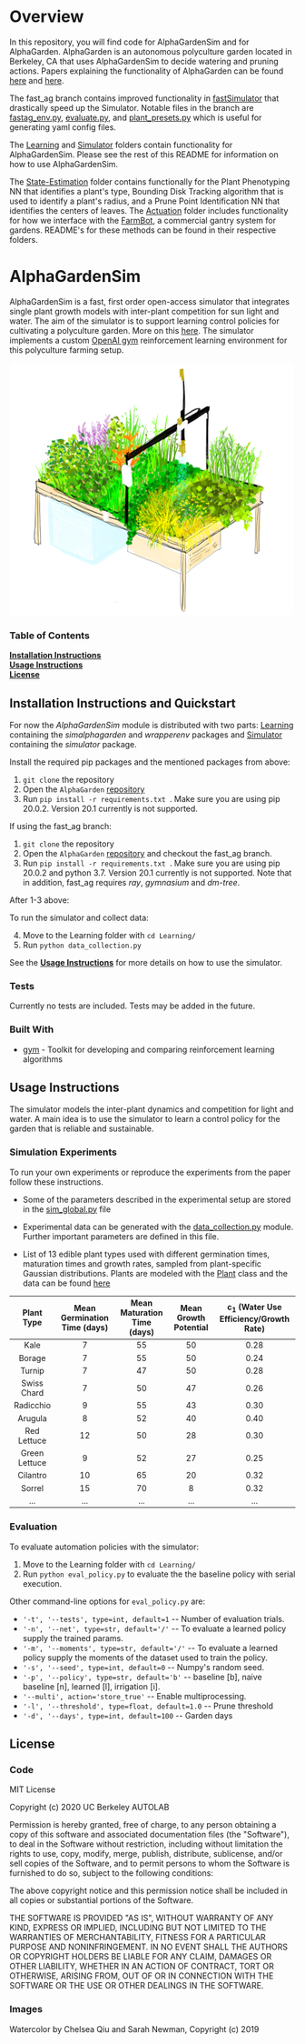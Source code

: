 # Overview 
In this repository, you will find code for AlphaGardenSim and for AlphaGarden. AlphaGarden is an autonomous polyculture garden located in Berkeley, CA that uses AlphaGardenSim to decide watering and pruning actions. Papers explaining the functionality of AlphaGarden can be found [here](https://ieeexplore.ieee.org/document/9216984) and [here](https://ieeexplore.ieee.org/document/9684020). 

The fast_ag branch contains improved functionality in [fastSimulator](https://github.com/BerkeleyAutomation/AlphaGarden/tree/fast_ag/fastSimulator) that drastically speed up the Simulator. Notable files in the branch are [fastag_env.py](https://github.com/BerkeleyAutomation/AlphaGarden/blob/fast_ag/fastSimulator/gym_fastag/envs/fastag_env.py), [evaluate.py](https://github.com/BerkeleyAutomation/AlphaGarden/blob/fast_ag/fastSimulator/evaluate.py), and [plant_presets.py](https://github.com/BerkeleyAutomation/AlphaGarden/blob/fast_ag/fastSimulator/gym_fastag/envs/plant_presets.py) which is useful for generating yaml config files. 

The [Learning](https://github.com/BerkeleyAutomation/AlphaGarden/Learning) and [Simulator](https://github.com/BerkeleyAutomation/AlphaGarden/Simulator) folders contain functionality for AlphaGardenSim. Please see the rest of this README for information on how to use AlphaGardenSim.

The [State-Estimation](https://github.com/BerkeleyAutomation/AlphaGarden/State-Estimation) folder contains functionally for the Plant Phenotyping NN that identifies a plant's type, Bounding Disk Tracking algorithm that is used to identify a plant's radius, and a Prune Point Identification NN that identifies the centers of leaves. The [Actuation](https://github.com/BerkeleyAutomation/AlphaGarden/Actuation) folder includes functionality for how we interface with the [FarmBot](https://farm.bot/), a commercial gantry system for gardens. README's for these methods can be found in their respective folders. 

# AlphaGardenSim

AlphaGardenSim is a fast, first order open-access simulator that integrates single plant growth models with inter-plant 
competition for sun light and water. The aim of the simulator is to support learning control policies for cultivating
a polyculture garden. More on this [here](http://alphagarden.org/). 
The simulator implements a custom [OpenAI gym](https://gym.openai.com/) reinforcement learning environment for this 
polyculture farming setup.

![AlphaGarden Watercolering](store-assets/watercolorAlphaGarden.png)

### Table of Contents
**[Installation Instructions](#installation-instructions)**<br>
**[Usage Instructions](#usage-instructions)**<br>
**[License](#next-steps)**<br>

## Installation Instructions and Quickstart

For now the *AlphaGardenSim* module is distributed with two parts: [Learning](https://github.com/BerkeleyAutomation/AlphaGarden/Learning) 
containing the *simalphagarden* and *wrapperenv* packages and [Simulator](https://github.com/BerkeleyAutomation/AlphaGarden/Simulator) 
containing the *simulator* package.

Install the required pip packages and the mentioned packages from above:

1. `git clone` the repository
2. Open the `AlphaGarden` [repository](https://github.com/BerkeleyAutomation/AlphaGarden/)
3. Run ```pip install -r requirements.txt ```. Make sure you are using pip 20.0.2. Version 20.1 currently is not supported.


If using the fast_ag branch:

1. `git clone` the repository
2. Open the `AlphaGarden` [repository](https://github.com/BerkeleyAutomation/AlphaGarden/) and checkout the fast_ag branch. 
3. Run ```pip install -r requirements.txt ```. Make sure you are using pip 20.0.2 and python 3.7. Version 20.1 currently is not supported. Note that in addition, fast_ag  requires _ray_, _gymnasium_ and _dm-tree_. 

After 1-3 above: 

To run the simulator and collect data:

4. Move to the Learning folder with `cd Learning/`
5. Run `python data_collection.py`

See the **[Usage Instructions](#usage-instructions)** for more details on how to use the simulator.

### Tests

Currently no tests are included. Tests may be added in the future.

### Built With

* [gym](https://gym.openai.com/) - Toolkit for developing and comparing reinforcement learning algorithms

## Usage Instructions

The simulator models the inter-plant dynamics and competition for light and water. A main idea is to use the simulator
to learn a control policy for the garden that is reliable and sustainable.

### Simulation Experiments

To run your own experiments or reproduce the experiments from the paper follow these instructions.

* Some of the parameters described in the experimental setup are stored in the [sim_global.py](AlphaGarden/Simulator/simulator/sim_globals.py) file 

* Experimental data can be generated with the [data_collection.py](AlphaGarden/Learning/data_collection.py) module. Further important parameters are defined in this file.

* List of 13 edible plant types used with different germination times, maturation times and growth rates, sampled from plant-specific Gaussian distributions.
Plants are modeled with the [Plant](AlphaGarden/Simulator/simulator/plant.py) class and the data can be found [here](AlphaGarden/Simulator/simulator/plant_presets.py)

| Plant Type       | Mean Germination Time (days)  | Mean Maturation Time (days)  | Mean Growth Potential |  c<sub>1</sub> (Water Use Efficiency/Growth Rate) |
|:----------------:|:-----------------------------:|:----------------------------:|:---------------------------:|:-------------:|
| Kale         |              7             |              55              |          50                 |      0.28     |
| Borage         |              7             |           55                 |          50                 |     0.24      |
| Turnip         |                 7          |               47             |          50                 |     0.28      |
| Swiss Chard         |          7                 |          50                  |            47               |     0.26      |
| Radicchio         |                9           |                55            |            43               |      0.30     |
| Arugula         |               8            |               52             |             40              |      0.40     |
| Red Lettuce         |              12             |              50              |                28           |      0.30     |
| Green Lettuce         |            9               |           52                 |           27                |     0.25      |
| Cilantro         |           10                |                65            |           20                |     0.32      |
| Sorrel         |            15               |              70              |            8               |     0.32      |
| ...              | ...                           |...                           |...                          |...            |

### Evaluation

To evaluate automation policies with the simulator:

1. Move to the Learning folder with `cd Learning/`
2. Run `python eval_policy.py` to evaluate the the baseline policy with serial execution.

Other command-line options for `eval_policy.py` are:
* `'-t', '--tests', type=int, default=1` -- Number of evaluation trials.
* `'-n', '--net', type=str, default='/'` -- To evaluate a learned policy supply the trained params.
* `'-m', '--moments', type=str, default='/'` -- To evaluate a learned policy supply the moments of the dataset used to train the policy.
* `'-s', '--seed', type=int, default=0` -- Numpy's random seed.
* `'-p', '--policy', type=str, default='b'` -- baseline [b], naive baseline [n], learned [l], irrigation [i].
* `'--multi', action='store_true'` -- Enable multiprocessing.
* `'-l', '--threshold', type=float, default=1.0` -- Prune threshold
* `'-d', '--days', type=int, default=100` -- Garden days

## License

### Code

MIT License

Copyright (c) 2020 UC Berkeley AUTOLAB

Permission is hereby granted, free of charge, to any person obtaining a copy
of this software and associated documentation files (the "Software"), to deal
in the Software without restriction, including without limitation the rights
to use, copy, modify, merge, publish, distribute, sublicense, and/or sell
copies of the Software, and to permit persons to whom the Software is
furnished to do so, subject to the following conditions:

The above copyright notice and this permission notice shall be included in all
copies or substantial portions of the Software.

THE SOFTWARE IS PROVIDED "AS IS", WITHOUT WARRANTY OF ANY KIND, EXPRESS OR
IMPLIED, INCLUDING BUT NOT LIMITED TO THE WARRANTIES OF MERCHANTABILITY,
FITNESS FOR A PARTICULAR PURPOSE AND NONINFRINGEMENT. IN NO EVENT SHALL THE
AUTHORS OR COPYRIGHT HOLDERS BE LIABLE FOR ANY CLAIM, DAMAGES OR OTHER
LIABILITY, WHETHER IN AN ACTION OF CONTRACT, TORT OR OTHERWISE, ARISING FROM,
OUT OF OR IN CONNECTION WITH THE SOFTWARE OR THE USE OR OTHER DEALINGS IN THE
SOFTWARE.

### Images
Watercolor by Chelsea Qiu and Sarah Newman, Copyright (c) 2019
